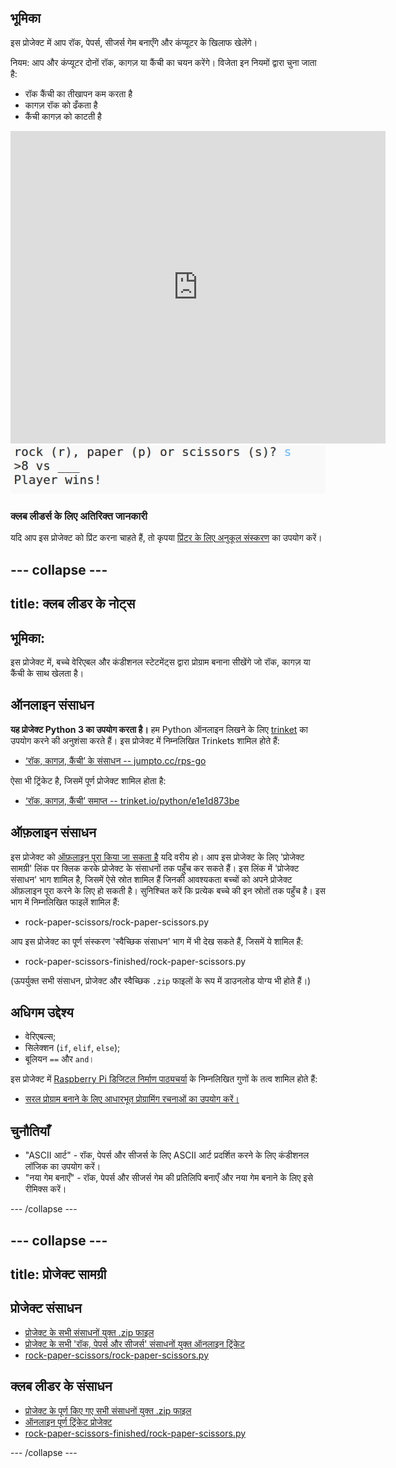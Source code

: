 ## भूमिका

इस प्रोजेक्ट में आप रॉक, पेपर्स, सीजर्स गेम बनाएँगे और कंप्यूटर के खिलाफ खेलेंगे।  

नियम: आप और कंप्यूटर दोनों रॉक, कागज़ या कैंची का चयन करेंगे। विजेता इन नियमों द्वारा चुना जाता है:

+ रॉक कैंची का तीखापन कम करता है
+ कागज़ रॉक को ढँकता है
+ कैंची कागज़ को काटती है

<div class="trinket">
  <iframe src="https://trinket.io/embed/python/e1e1d873be?outputOnly=true&start=result" width="600" height="500" frameborder="0" marginwidth="0" marginheight="0" allowfullscreen>
  </iframe>
  <img src="images/rps-final.png">
</div>

### क्लब लीडर्स के लिए अतिरिक्त जानकारी

यदि आप इस प्रोजेक्ट को प्रिंट करना चाहते हैं, तो कृपया [प्रिंटर के लिए अनुकूल संस्करण](https://projects.raspberrypi.org/en/projects/rock-paper-scissors/print) का उपयोग करें।


--- collapse ---
---
title: क्लब लीडर के नोट्स
---


## भूमिका:
इस प्रोजेक्ट में, बच्चे वेरिएबल और कंडीशनल स्टेटमेंट्स द्वारा प्रोग्राम बनाना सीखेंगे जो रॉक, कागज़ या कैंची के साथ खेलता है। 

## ऑनलाइन संसाधन

__यह प्रोजेक्ट Python 3 का उपयोग करता है।__ हम Python ऑनलाइन लिखने के लिए [trinket](https://trinket.io/) का उपयोग करने की अनुशंसा करते हैं। इस प्रोजेक्ट में निम्नलिखित Trinkets शामिल होते हैं:

+ [‘रॉक, कागज़, कैंची’ के संसाधन -- jumpto.cc/rps-go](http://jumpto.cc/rps-go)

ऐसा भी ट्रिंकेट है, जिसमें पूर्ण प्रोजेक्ट शामिल होता है:

+ [‘रॉक, कागज़, कैंची’ समाप्त -- trinket.io/python/e1e1d873be](https://trinket.io/python/e1e1d873be)

## ऑफ़लाइन संसाधन
इस प्रोजेक्ट को [ऑफ़लाइन पूरा किया जा सकता है](https://www.codeclubprojects.org/en-GB/resources/python-working-offline/) यदि वरीय हो। आप इस प्रोजेक्ट के लिए 'प्रोजेक्ट सामग्री' लिंक पर क्लिक करके प्रोजेक्ट के संसाधनों तक पहुँच कर सकते हैं। इस लिंक में 'प्रोजेक्ट संसाधन' भाग शामिल है, जिसमें ऐसे स्रोत शामिल हैं जिनकी आवश्यकता बच्चों को अपने प्रोजेक्ट ऑफ़लाइन पूरा करने के लिए हो सकती है। सुनिश्चित करें कि प्रत्येक बच्चे की इन स्रोतों तक पहुँच है। इस भाग में निम्नलिखित फाइलें शामिल हैं:

+ rock-paper-scissors/rock-paper-scissors.py

आप इस प्रोजेक्ट का पूर्ण संस्करण 'स्वैच्छिक संसाधन' भाग में भी देख सकते हैं, जिसमें ये शामिल हैं:

+ rock-paper-scissors-finished/rock-paper-scissors.py

(ऊपर्युक्त सभी संसाधन, प्रोजेक्ट और स्वैच्छिक `.zip` फाइलों के रूप में डाउनलोड योग्य भी होते हैं।)

## अधिगम उद्देश्य
+ वेरिएबल्स;
+ सिलेक्शन (`if`, `elif`, `else`); 
+ बूलियन `==` और `and`।

इस प्रोजेक्ट में [Raspberry Pi डिजिटल निर्माण पाठ्यचर्या](http://rpf.io/curriculum) के निम्नलिखित गुणों के तत्व शामिल होते हैं:

+ [सरल प्रोग्राम बनाने के लिए आधारभूत प्रोग्रामिंग रचनाओं का उपयोग करें।](https://www.raspberrypi.org/curriculum/programming/creator)

## चुनौतियाँ
+ "ASCII आर्ट" - रॉक, पेपर्स और सीजर्स के लिए ASCII आर्ट प्रदर्शित करने के लिए कंडीशनल लॉजिक का उपयोग करें। 
+ "नया गेम बनाएँ" - रॉक, पेपर्स और सीजर्स गेम की प्रतिलिपि बनाएँ और नया गेम बनाने के लिए इसे रीमिक्स करें। 

--- /collapse ---


--- collapse ---
---
title: प्रोजेक्ट सामग्री
---
## प्रोजेक्ट संसाधन
* [प्रोजेक्ट के सभी संसाधनों युक्त .zip फाइल](resources/rock-paper-scissors-project-resources.zip)
* [प्रोजेक्ट के सभी 'रॉक, पेपर्स और सीजर्स' संसाधनों युक्त ऑनलाइन ट्रिंकेट](http://jumpto.cc/rps-go)
* [rock-paper-scissors/rock-paper-scissors.py](resources/rock-paper-scissors-rock-paper-scissors.py)

## क्लब लीडर के संसाधन
* [प्रोजेक्ट के पूर्ण किए गए सभी संसाधनों युक्त .zip फाइल](resources/rock-paper-scissors-volunteer-resources.zip)
* [ऑनलाइन पूर्ण ट्रिंकेट प्रोजेक्ट](https://trinket.io/python/e1e1d873be)
* [rock-paper-scissors-finished/rock-paper-scissors.py](resources/rock-paper-scissors-finished-rock-paper-scissors.py)

--- /collapse ---
